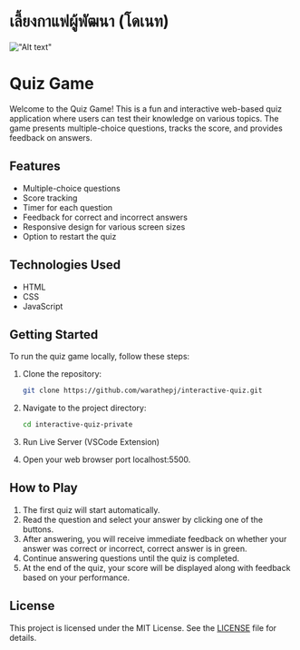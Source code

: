 # เลี้ยงกาแฟผู้พัฒนา (โดเนท)

!["Alt text"](https://warathepj.github.io/js-ai-gallery/public/image/promptpay-20.png)

# Quiz Game

Welcome to the Quiz Game! This is a fun and interactive web-based quiz application
where users can test their knowledge on various topics. The game presents
multiple-choice questions, tracks the score, and provides feedback on answers.

## Features

- Multiple-choice questions
- Score tracking
- Timer for each question
- Feedback for correct and incorrect answers
- Responsive design for various screen sizes
- Option to restart the quiz

## Technologies Used

- HTML
- CSS
- JavaScript

## Getting Started

To run the quiz game locally, follow these steps:

1. Clone the repository:

   ```bash
   git clone https://github.com/warathepj/interactive-quiz.git
   ```

2. Navigate to the project directory:

   ```bash
   cd interactive-quiz-private
   ```

3. Run Live Server (VSCode Extension)

4. Open your web browser port localhost:5500.

## How to Play

1. The first quiz will start automatically.
2. Read the question and select your answer by clicking one of the buttons.
3. After answering, you will receive immediate feedback on whether your answer
   was correct or incorrect, correct answer is in green.
4. Continue answering questions until the quiz is completed.
5. At the end of the quiz, your score will be displayed along with feedback based on your performance.

## License

This project is licensed under the MIT License. See the [LICENSE](LICENSE) file for details.
